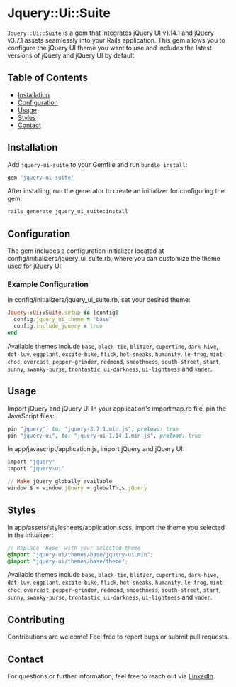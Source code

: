 # Jquery::Ui::Suite

`Jquery::Ui::Suite` is a gem that integrates jQuery UI v1.14.1 and jQuery v3.7.1 assets seamlessly into your Rails application. This gem allows you to configure the jQuery UI theme you want to use and includes the latest versions of jQuery and jQuery UI by default.

## Table of Contents

- [Installation](#installation)
- [Configuration](#configuration)
- [Usage](#usage)
- [Styles](#styles)
- [Contact](#contact)

## Installation

Add `jquery-ui-suite` to your Gemfile and run `bundle install`:

```ruby
gem 'jquery-ui-suite'
```

After installing, run the generator to create an initializer for configuring the gem:

```bash
rails generate jquery_ui_suite:install
```

## Configuration
The gem includes a configuration initializer located at config/initializers/jquery_ui_suite.rb, where you can customize the theme used for jQuery UI.

### Example Configuration
In config/initializers/jquery_ui_suite.rb, set your desired theme:

```ruby
Jquery::Ui::Suite.setup do |config|
  config.jquery_ui_theme = "base"
  config.include_jquery = true
end
```
Available themes include `base`, `black-tie`, `blitzer`, `cupertino`, `dark-hive`, `dot-luv`, `eggplant`, `excite-bike`, `flick`, `hot-sneaks`, `humanity`, 
`le-frog`, `mint-choc`, `overcast`, `pepper-grinder`, `redmond`, `smoothness`, `south-street`, `start`, `sunny`, `swanky-purse`, `trontastic`, `ui-darkness`, `ui-lightness` and `vader`.

## Usage
Import jQuery and jQuery UI
In your application's importmap.rb file, pin the JavaScript files:

```ruby
pin "jquery", to: "jquery-3.7.1.min.js", preload: true
pin "jquery-ui", to: "jquery-ui-1.14.1.min.js", preload: true
```

In app/javascript/application.js, import jQuery and jQuery UI:

```ruby
import "jquery"
import "jquery-ui"

// Make jQuery globally available
window.$ = window.jQuery = globalThis.jQuery
```

## Styles
In app/assets/stylesheets/application.scss, import the theme you selected in the initializer:

```scss
// Replace 'base' with your selected theme
@import "jquery-ui/themes/base/jquery-ui.min";
@import "jquery-ui/themes/base/theme";
```
Available themes include `base`, `black-tie`, `blitzer`, `cupertino`, `dark-hive`, `dot-luv`, `eggplant`, `excite-bike`, `flick`, `hot-sneaks`, `humanity`,
`le-frog`, `mint-choc`, `overcast`, `pepper-grinder`, `redmond`, `smoothness`, `south-street`, `start`, `sunny`, `swanky-purse`, `trontastic`, `ui-darkness`, `ui-lightness` and `vader`.


## Contributing
Contributions are welcome! Feel free to report bugs or submit pull requests.

## Contact

For questions or further information, feel free to reach out via [LinkedIn](https://www.linkedin.com/in/grigore-george-mihai-73981b86/).